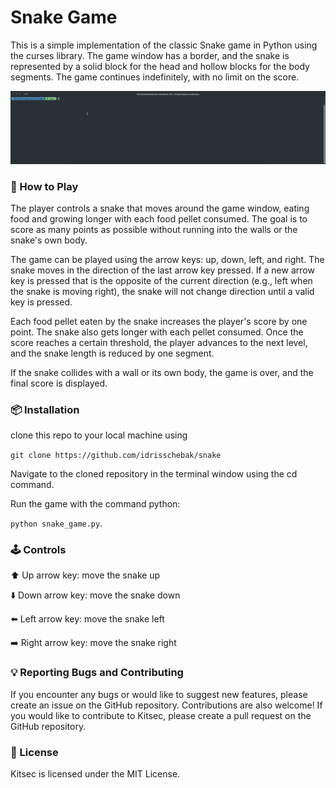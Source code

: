 # Snake Game
This is a simple implementation of the classic Snake game in Python using the curses library. The game window has a border, and the snake is represented by a solid block for the head and hollow blocks for the body segments. The game continues indefinitely, with no limit on the score.

[![Demo Video](https://raw.githubusercontent.com/idrisschebak/snake/main/assets/demo.gif)](https://raw.githubusercontent.com/idrisschebak/snake/main/assets/demo.gif)


### 🐍 How to Play
The player controls a snake that moves around the game window, eating food and growing longer with each food pellet consumed. The goal is to score as many points as possible without running into the walls or the snake's own body.

The game can be played using the arrow keys: up, down, left, and right. The snake moves in the direction of the last arrow key pressed. If a new arrow key is pressed that is the opposite of the current direction (e.g., left when the snake is moving right), the snake will not change direction until a valid key is pressed.

Each food pellet eaten by the snake increases the player's score by one point. The snake also gets longer with each pellet consumed. Once the score reaches a certain threshold, the player advances to the next level, and the snake length is reduced by one segment.

If the snake collides with a wall or its own body, the game is over, and the final score is displayed.

### 📦 Installation

clone this repo to your local machine using
    
` git clone https://github.com/idrisschebak/snake `

Navigate to the cloned repository in the terminal window using the cd command.

Run the game with the command python:

 `python snake_game.py`.

### 🕹️ Controls

⬆️ Up arrow key: move the snake up

⬇️ Down arrow key: move the snake down

⬅️ Left arrow key: move the snake left

➡️ Right arrow key: move the snake right

### 💡 Reporting Bugs and Contributing
If you encounter any bugs or would like to suggest new features, please create an issue on the GitHub repository. Contributions are also welcome! If you would like to contribute to Kitsec, please create a pull request on the GitHub repository.

### 🔖 License
Kitsec is licensed under the MIT License.